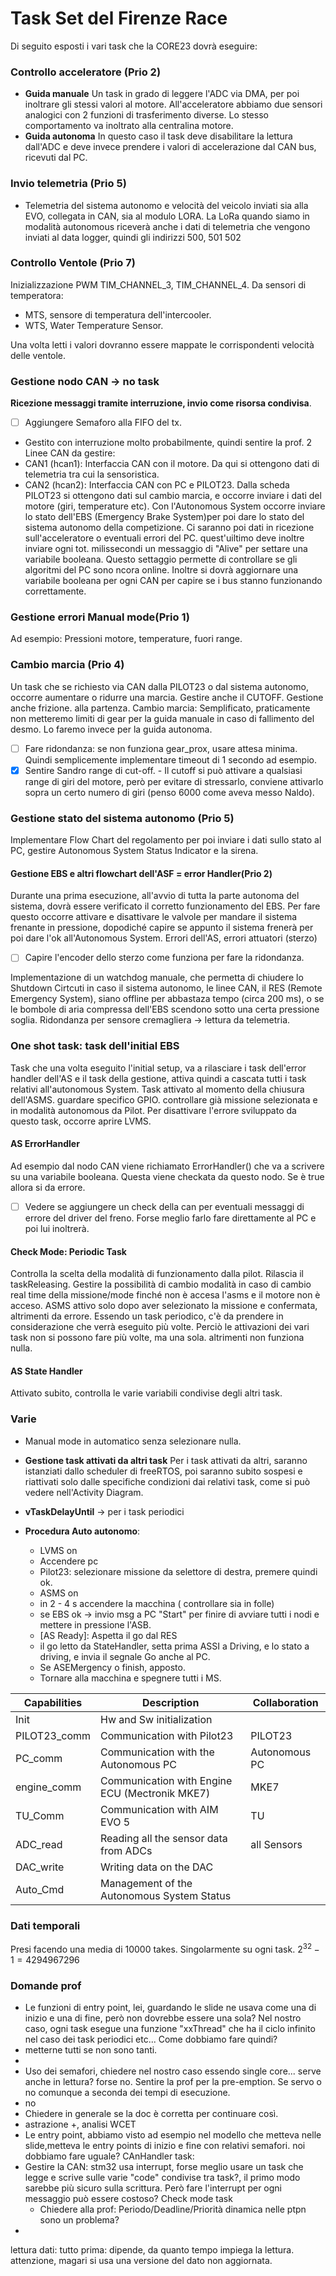 # Task Set del Firenze Race
Di seguito esposti i vari task che la CORE23 dovrà eseguire:
### Controllo acceleratore (Prio 2)
- **Guida manuale**
Un task in grado di leggere l'ADC via DMA, per poi inoltrare gli stessi valori al motore. All'acceleratore abbiamo due sensori analogici con 2 funzioni di trasferimento diverse. Lo stesso comportamento va inoltrato alla centralina motore.
- **Guida autonoma**
In questo caso il task deve disabilitare la lettura dall'ADC e deve invece prendere i valori di accelerazione dal CAN bus, ricevuti dal PC.

### Invio telemetria (Prio 5)
- Telemetria del sistema autonomo e velocità del veicolo inviati sia alla EVO, collegata in CAN, sia al modulo LORA. La LoRa quando siamo in modalità autonomous riceverà anche i dati di telemetria che vengono inviati al data logger, quindi gli indirizzi 500, 501 502

### Controllo Ventole (Prio 7)
Inizializzazione PWM TIM_CHANNEL_3, TIM_CHANNEL_4. 
Da sensori di temperatora:
- MTS, sensore di temperatura dell'intercooler.
- WTS, Water Temperature Sensor. 

Una volta letti i valori dovranno essere mappate le corrispondenti velocità delle ventole.

### Gestione nodo CAN -> no task 
**Ricezione messaggi tramite interruzione, invio come risorsa condivisa**. 
- [ ] Aggiungere Semaforo alla FIFO del tx.
- Gestito con interruzione molto probabilmente, quindi sentire la prof.
2 Linee CAN da gestire:
- CAN1 (hcan1): Interfaccia CAN con il motore. Da qui si ottengono dati di telemetria tra cui la sensoristica.
- CAN2 (hcan2): Interfaccia CAN con PC e PILOT23. Dalla scheda PILOT23 si ottengono dati sul cambio marcia, e occorre inviare i dati del motore (giri, temperature etc). Con l'Autonomous System occorre inviare lo stato dell'EBS (Emergency Brake System)per poi dare lo stato del sistema autonomo della competizione. Ci saranno poi dati in ricezione sull'acceleratore o eventuali errori del PC. quest'uiltimo deve inoltre inviare ogni tot. milissecondi un messaggio di "Alive" per settare una variabile booleana. Questo settaggio permette di controllare se gli algoritmi del PC sono ncora online. Inoltre si dovrà aggiornare una variabile booleana per ogni CAN per capire se i bus stanno funzionando correttamente.



### Gestione errori Manual mode(Prio 1)
Ad esempio: Pressioni motore, temperature, fuori range.

 
### Cambio marcia (Prio 4)
Un task che se richiesto via CAN  dalla PILOT23 o dal sistema autonomo, occorre aumentare o ridurre una marcia.  Gestire anche il CUTOFF. Gestione anche frizione. alla partenza. Cambio marcia: Semplificato, praticamente non metteremo limiti di gear per la guida manuale in caso di fallimento del desmo. Lo faremo invece per la guida autonoma.
- [ ] Fare ridondanza: se non funziona gear_prox, usare attesa minima. Quindi semplicemente implementare timeout di 1 secondo ad esempio.
- [x] Sentire Sandro range di cut-off. -
Il cutoff si può attivare a qualsiasi range di giri del motore, però per evitare di stressarlo, conviene attivarlo sopra un certo numero di giri (penso 6000 come aveva messo Naldo).

### Gestione stato del sistema autonomo (Prio 5)
Implementare Flow Chart del regolamento per poi inviare i dati sullo stato al PC, gestire Autonomous System Status Indicator e la sirena.

#### Gestione EBS e altri flowchart dell'ASF = error Handler(Prio 2)
Durante una prima esecuzione, all'avvio di tutta la parte autonoma del sistema, dovrà essere verificato il corretto funzionamento del EBS. Per fare questo occorre attivare e disattivare le valvole per mandare il sistema frenante in pressione, dopodiché capire se appunto il sistema frenerà per poi dare l'ok all'Autonomous System. Errori dell'AS, errori attuatori (sterzo)

- [ ] Capire l'encoder dello sterzo come funziona per fare la ridondanza.

Implementazione di un watchdog  manuale, che permetta di chiudere lo Shutdown Cirtcuti in caso il sistema autonomo, le linee CAN, il RES (Remote Emergency System),  siano offline per abbastaza tempo (circa 200 ms), o se le bombole di aria compressa dell'EBS  scendono sotto una certa pressione soglia.
Ridondanza per sensore cremagliera -> lettura da telemetria.

### One shot task: task dell'initial EBS
Task che una volta eseguito l'initial setup, va a rilasciare i task dell'error handler dell'AS e il task della gestione, attiva quindi a cascata tutti i task relativi all'autonomous System. 
Task attivato al momento della chiusura dell'ASMS. guardare specifico GPIO. controllare già missione selezionata e in modalità autonomous da Pilot.
Per disattivare l'errore sviluppato da questo task, occorre aprire LVMS.


#### AS ErrorHandler
Ad esempio dal nodo CAN viene richiamato ErrorHandler() che va a scrivere su una variabile booleana. Questa viene checkata da questo nodo. Se è true allora si da errore.
- [ ] Vedere se aggiungere un check della can per eventuali messaggi di errore del driver del freno. Forse meglio farlo fare direttamente al PC e poi lui inoltrerà. 

#### **Check Mode: Periodic Task**
Controlla la scelta della modalità di funzionamento dalla pilot. Rilascia il taskReleasing. Gestire la possibilità di cambio modalità in caso di cambio real time della missione/mode finché non è accesa l'asms e il motore non è acceso. 
ASMS attivo solo dopo aver selezionato la missione e confermata, altrimenti da errore.
Essendo un task periodico, c'è da prendere in considerazione che verrà eseguito più volte. Perciò le attivazioni dei vari task non si possono fare più volte, ma una sola. altrimenti non funziona nulla.


#### AS State Handler
Attivato subito, controlla le varie variabili condivise degli altri task.


### Varie
- Manual mode in automatico senza selezionare nulla.
- **Gestione task attivati da altri task**
	Per i task attivati da altri, saranno istanziati dallo scheduler di freeRTOS, poi saranno subito sospesi e riattivati solo dalle specifiche condizioni dai relativi task, come si può vedere nell'Activity Diagram.

- **vTaskDelayUntil** -> per i task periodici

- **Procedura Auto autonomo**:
	
	- LVMS on
	- Accendere pc
	- Pilot23: selezionare missione da selettore di destra, premere quindi ok.
	- ASMS on
	-  in 2 - 4 s accendere la macchina ( controllare sia in folle)
	- se EBS ok -> invio msg a PC "Start" per finire di avviare tutti i nodi e mettere in pressione l'ASB.
	- [AS Ready]: Aspetta il go dal RES
	- il go letto da StateHandler, setta prima ASSI a Driving, e lo stato a driving, e invia il segnale Go anche al PC.
	- Se ASEMergency o finish, apposto.
	- Tornare alla macchina e spegnere tutti i MS.



| Capabilities| Description | Collaboration |
| ----------- | ----------- | ------------- |
| Init      | Hw and Sw initialization       ||
| PILOT23_comm   | Communication with Pilot23 |PILOT23|
| PC_comm | Communication with the Autonomous PC | Autonomous PC|
| engine_comm   | Communication with Engine ECU (Mectronik MKE7) |MKE7|
| TU_Comm   | Communication with AIM EVO 5 | TU|
| ADC_read   | Reading all the sensor data from ADCs | all Sensors|
| DAC_write  | Writing data on the DAC ||
| Auto_Cmd  | Management of the Autonomous System Status ||

### Dati temporali
Presi facendo una media di 10000 takes. Singolarmente su ogni task.
$2^{32} - 1 =  4294967296$




### Domande prof
- Le funzioni di entry point, lei, guardando le slide ne usava come una di inizio e una di fine, però non dovrebbe essere una sola? Nel nostro caso, ogni task esegue una funzione "xxThread" che ha il ciclo infinito nel caso dei task periodici etc...  Come dobbiamo fare quindi? 
- metterne tutti se non sono tanti.
- 
- Uso dei semafori, chiedere nel nostro caso essendo single core... serve anche in lettura? forse no. Sentire la prof per la pre-emption. Se servo o no comunque a seconda dei tempi di esecuzione.
- no 
- Chiedere in generale se la doc è corretta per continuare così.
- astrazione +, analisi WCET
- Le entry point, abbiamo visto ad esempio nel modello che metteva nelle slide,metteva le entry points di inizio e fine con relativi semafori. noi dobbiamo fare uguale?
CAnHandler task:
 - Gestire la CAN: stm32 usa interrupt, forse meglio usare un task che legge e scrive sulle varie "code" condivise tra task?, il primo modo sarebbe più sicuro sulla scrittura. Però fare l'interrupt per ogni messaggio può essere costoso?
Check mode task
	- Chiedere alla prof: Periodo/Deadline/Priorità dinamica nelle ptpn sono un problema?
- 
lettura dati: tutto prima: dipende, da quanto tempo impiega la lettura. attenzione, magari si usa una versione del dato non aggiornata.
